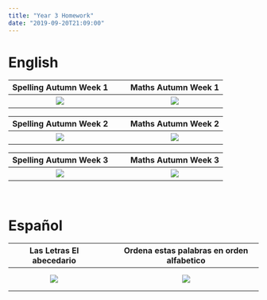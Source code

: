 ```yaml
---
title: "Year 3 Homework"
date: "2019-09-20T21:09:00"
---
```


# English

Spelling Autumn Week 1 | &nbsp; &nbsp; | Maths Autumn Week 1
:---: | --- | :---:
[![](/images/spellingAutumnWeek1.png)](/docs/spellingAutumnWeek1.pdf) | &nbsp; &nbsp; | [![](/images/mathsAutumnWeek1.jpg)](/docs/mathsAutumnWeek1.pdf)

Spelling Autumn Week 2 | &nbsp; &nbsp; | Maths Autumn Week 2
:---: | --- | :---:
[![](/images/spellingAutumnWeek2.png)](/docs/spellingAutumnWeek2.pdf) | &nbsp; &nbsp; | [![](/images/mathsAutumnWeek2.jpg)](/docs/mathsAutumnWeek2.pdf)

Spelling Autumn Week 3 | &nbsp; &nbsp; | Maths Autumn Week 3
:---: | --- | :---:
[![](/images/spellingAutumnWeek3.png)](/docs/spellingAutumnWeek3.pdf) | &nbsp; &nbsp; | [![](/images/mathsAutumnWeek3.jpg)](/docs/mathsAutumnWeek3.pdf)


&nbsp;


# Español

Las Letras El abecedario | &nbsp; &nbsp; | Ordena estas palabras en orden alfabetico
:---: | --- | :---:
[![](/images/lasLetrasAbecedario.png)](/docs/lasLetrasAbecedario.pdf) | &nbsp; &nbsp; | [![](/images/ordenaPalabrasAlfabetico.png)](/docs/ordenaPalabrasAlfabetico.pdf)
